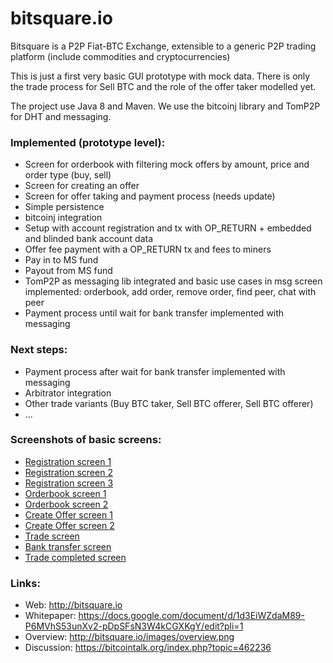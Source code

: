 # bitsquare.io

Bitsquare is a P2P Fiat-BTC Exchange, extensible to a generic P2P trading platform (include commodities and
cryptocurrencies)

This is just a first very basic GUI prototype with mock data.
There is only the trade process for Sell BTC and the role of the offer taker modelled yet.

The project use Java 8 and Maven.
We use the bitcoinj library and TomP2P for DHT and messaging.

### Implemented (prototype level):
* Screen for orderbook with filtering mock offers by amount, price and order type (buy, sell)
* Screen for creating an offer
* Screen for offer taking and payment process (needs update)
* Simple persistence
* bitcoinj integration
* Setup with account registration and tx with OP_RETURN + embedded and blinded bank account data
* Offer fee payment with a OP_RETURN tx and fees to miners
* Pay in to MS fund
* Payout from MS fund
* TomP2P as messaging lib integrated and basic use cases in msg screen implemented: orderbook, add order, remove order, find peer, chat with peer
* Payment process until wait for bank transfer implemented with messaging

### Next steps:
* Payment process after wait for bank transfer implemented with messaging
* Arbitrator integration
* Other trade variants (Buy BTC taker, Sell BTC offerer, Sell BTC offerer)
* ...


### Screenshots of basic screens:
* [Registration screen 1](https://github.com/bitsquare/bitsquare/tree/master/screenshots/reg1.png)
* [Registration screen 2](https://github.com/bitsquare/bitsquare/tree/master/screenshots/reg2.png)
* [Registration screen 3](https://github.com/bitsquare/bitsquare/tree/master/screenshots/reg3.png)
* [Orderbook screen 1](https://github.com/bitsquare/bitsquare/tree/master/screenshots/orderbook1.png)
* [Orderbook screen 2](https://github.com/bitsquare/bitsquare/tree/master/screenshots/orderbook2.png)
* [Create Offer screen 1](https://github.com/bitsquare/bitsquare/tree/master/screenshots/newOffer1.png)
* [Create Offer screen 2](https://github.com/bitsquare/bitsquare/tree/master/screenshots/newOffer2.png)
* [Trade screen](https://github.com/bitsquare/bitsquare/tree/master/screenshots/trade.png)
* [Bank transfer screen](https://github.com/bitsquare/bitsquare/tree/master/screenshots/bank_transfer.png)
* [Trade completed screen](https://github.com/bitsquare/bitsquare/tree/master/screenshots/completed.png)


### Links:
* Web: http://bitsquare.io
* Whitepaper: https://docs.google.com/document/d/1d3EiWZdaM89-P6MVhS53unXv2-pDpSFsN3W4kCGXKgY/edit?pli=1
* Overview: http://bitsquare.io/images/overview.png
* Discussion: https://bitcointalk.org/index.php?topic=462236
